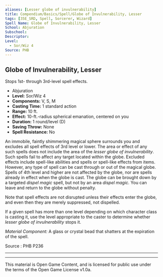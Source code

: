```yaml
---
aliases: [Lesser globe of invulnerability]
title: Compendium/Basics/Spell/Globe of Invulnerability, Lesser
tags: [35E_SRD, Spell, Sorcerer, Wizard]
Spell Name: Globe of Invulnerability, Lesser
School: Abjuration
Subschool: 
Descriptor: 
Level:
  - Sor/Wiz 4
Source: PHB
---
```



## Globe of Invulnerability, Lesser

Stops 1st- through 3rd-level spell effects.

*   Abjuration
*   **Level:** Sor/Wiz 4
*   **Components:** V, S, M
*   **Casting Time:** 1 standard action
*   **Range:** 10 ft.
*   **Effect:** 10-ft.-radius spherical emanation, centered on you
*   **Duration:** 1 round/level (D)
*   **Saving Throw:** None
*   **Spell Resistance:** No

<p>An immobile, faintly shimmering magical sphere surrounds you and excludes all spell effects of 3rd level or lower. The area or effect of any such spells does not include the area of the <i>lesser globe of invulnerability</i>. Such spells fail to affect any target located within the globe. Excluded effects include spell-like abilities and spells or spell-like effects from items. However, any type of spell can be cast through or out of the magical globe. Spells of 4th level and higher are not affected by the globe, nor are spells already in effect when the globe is cast. The globe can be brought down by a targeted <i>dispel magic</i> spell, but not by an area <i>dispel magic.</i> You can leave and return to the globe without penalty.</p><p>Note that spell effects are not disrupted unless their effects enter the globe, and even then they are merely suppressed, not dispelled.</p><p>If a given spell has more than one level depending on which character class is casting it, use the level appropriate to the caster to determine whether <i>lesser globe of invulnerability</i> stops it.</p><p><i>Material Component:</i> A glass or crystal bead that shatters at the expiration of the spell.</p>

Source : PHB P236

---

---

This material is Open Game Content, and is licensed for public use under
the terms of the Open Game License v1.0a.
